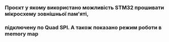 ### Проєкт у якому використано можливість STM32 прошивати мікросхему зовнішньої пам'яті,  
### підключену по Quad SPI. А також показано режим роботи в memory map 